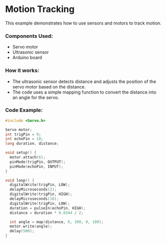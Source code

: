 # Motion Tracking

This example demonstrates how to use sensors and motors to track motion.

### Components Used:
- Servo motor
- Ultrasonic sensor
- Arduino board

### How it works:
- The ultrasonic sensor detects distance and adjusts the position of the servo motor based on the distance.
- The code uses a simple mapping function to convert the distance into an angle for the servo.

### Code Example:
```cpp
#include <Servo.h>

Servo motor;
int trigPin = 9;
int echoPin = 10;
long duration, distance;

void setup() {
  motor.attach(6);
  pinMode(trigPin, OUTPUT);
  pinMode(echoPin, INPUT);
}

void loop() {
  digitalWrite(trigPin, LOW);
  delayMicroseconds(2);
  digitalWrite(trigPin, HIGH);
  delayMicroseconds(10);
  digitalWrite(trigPin, LOW);
  duration = pulseIn(echoPin, HIGH);
  distance = duration * 0.0344 / 2;

  int angle = map(distance, 0, 200, 0, 180);
  motor.write(angle);
  delay(500);
}
